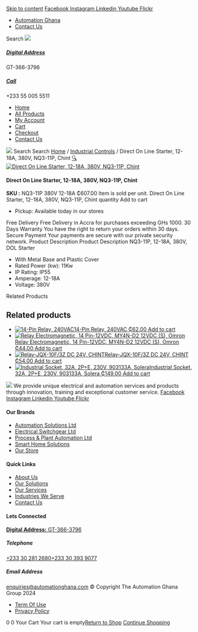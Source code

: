 [Skip to content](https://store.automationghana.com/product/dol-starter-nq3-11p-380v-12-18a-chint/#content)
[ Facebook ](https://www.facebook.com/automationgh/) [ Instagram ](https://www.instagram.com/automationgh/) [ Linkedin ](https://www.linkedin.com/company/the-automation-ghana-limited/) [ Youtube ](https://www.youtube.com/channel/UCurrRDUSm5oIW39VXjn1u0w) [ Flickr ](https://www.flickr.com/photos/181794037@N07/)
  * [ Automation Ghana ](https://automationghana.com)
  * [ Contact Us ](https://store.automationghana.com/contact/)


Search
[ ![](https://store.automationghana.com/wp-content/uploads/2024/04/Website-TAGG-Logo-BLUE.png) ](https://store.automationghana.com/)
[ ](https://maps.app.goo.gl/m4xeaagWCNbLk4jM6)
#####  [ Digital Address ](https://maps.app.goo.gl/m4xeaagWCNbLk4jM6)
GT-366-3796 
[ ](tel:+233550055511)
#####  [ Call ](tel:+233550055511)
+233 55 005 5511 
  * [Home](https://store.automationghana.com/)
  * [All Products](https://store.automationghana.com/shop/)
  * [My Account](https://store.automationghana.com/my-account/)
  * [Cart](https://store.automationghana.com/cart/)
  * [Checkout](https://store.automationghana.com/checkout/)
  * [Contact Us](https://store.automationghana.com/contact/)


[![](https://store.automationghana.com/wp-content/uploads/2024/04/AutomationGhana_logo_white.png)](https://store.automationghana.com)
Search
Search
[Home](https://store.automationghana.com) / [Industrial Controls](https://store.automationghana.com/product-category/industrial-controls/) / Direct On Line Starter, 12-18A, 380V, NQ3-11P, Chint
[🔍](https://store.automationghana.com/product/dol-starter-nq3-11p-380v-12-18a-chint/)
[![Direct On Line Starter, 12-18A, 380V, NQ3-11P, Chint](https://store.automationghana.com/wp-content/uploads/2020/04/NQ3-11P-380V-9-13A-Chint.jpg)](https://store.automationghana.com/wp-content/uploads/2020/04/NQ3-11P-380V-9-13A-Chint.jpg)
####  Direct On Line Starter, 12-18A, 380V, NQ3-11P, Chint 
**SKU :** NQ3-11P 380V 12-18A 
₵607.00
Item is sold per unit.
Direct On Line Starter, 12-18A, 380V, NQ3-11P, Chint quantity
Add to cart
  * Pickup: Available today in our stores


Free Delivery 
Free Delivery in Accra for purchases exceeding GHs 1000. 
30 Days Warranty 
You have the right to return your orders within 30 days. 
Secure Payment 
Your payments are secure with our private security network. 
Product Description
Product Description
NQ3-11P, 12-18A, 380V, DOL Starter 
  * With Metal Base and Plastic Cover
  * Rated Power (kw): 11Kw
  * IP Rating: IP55
  * Amperage: 12-18A
  * Voltage: 380V


Related Products 
## Related products
  * [![14-Pin Relay, 240VAC](https://store.automationghana.com/wp-content/uploads/2020/04/14-Pin-Relay-MY4IN-220_240AC-S-Omron.jpg)14-Pin Relay, 240VAC ₵62.00 ](https://store.automationghana.com/product/14-pin-relay-my4in-220-240ac-s-omron/)
[Add to cart](https://store.automationghana.com/product/dol-starter-nq3-11p-380v-12-18a-chint/?add-to-cart=1599)
  * [![Relay Electromagnetic, 14 Pin-12VDC, MY4N-D2 12VDC \(S\), Omron](https://store.automationghana.com/wp-content/uploads/2020/04/14-Pin-Relay-MY4N-D2-24DC-S-Omron.jpg)Relay Electromagnetic, 14 Pin-12VDC, MY4N-D2 12VDC (S), Omron ₵44.00 ](https://store.automationghana.com/product/14-pin-relay-my4n-d2-12vdc-s-omron/)
[Add to cart](https://store.automationghana.com/product/dol-starter-nq3-11p-380v-12-18a-chint/?add-to-cart=1600)
  * [![Relay-JQX-10F/3Z DC 24V, CHINT](https://store.automationghana.com/wp-content/uploads/2020/04/11-Pin-Relay-JQX-10F_3Z-220VAC-Chint-2-300x300.jpg)Relay-JQX-10F/3Z DC 24V, CHINT ₵54.00 ](https://store.automationghana.com/product/relay-jqx-10f-3z-dc-24v-chint/)
[Add to cart](https://store.automationghana.com/product/dol-starter-nq3-11p-380v-12-18a-chint/?add-to-cart=1593)
  * [![Industrial Socket, 32A, 2P+E, 230V, 903133A, Solera](https://store.automationghana.com/wp-content/uploads/2020/02/SOLERA-10-300x300.jpg)Industrial Socket, 32A, 2P+E, 230V, 903133A, Solera ₵149.00 ](https://store.automationghana.com/product/socket-903133a-solera/)
[Add to cart](https://store.automationghana.com/product/dol-starter-nq3-11p-380v-12-18a-chint/?add-to-cart=1533)


![](https://store.automationghana.com/wp-content/uploads/2024/04/AutomationGhana_logo_white.png)
We provide unique electrical and automation services and products through innovation, training and exceptional customer service.
[ Facebook ](https://www.facebook.com/automationgh/) [ Instagram ](https://www.instagram.com/automationgh/) [ Linkedin ](https://www.linkedin.com/company/the-automation-ghana-limited/) [ Youtube ](https://www.youtube.com/channel/UCurrRDUSm5oIW39VXjn1u0w) [ Flickr ](https://www.flickr.com/photos/181794037@N07/)
#### Our Brands
  * [ Automation Solutions Ltd ](https://store.automationghana.com/product/dol-starter-nq3-11p-380v-12-18a-chint/)
  * [ Electrical Switchgear Ltd ](https://store.automationghana.com/product/dol-starter-nq3-11p-380v-12-18a-chint/)
  * [ Process & Plant Automation Ltd ](https://store.automationghana.com/product/dol-starter-nq3-11p-380v-12-18a-chint/)
  * [ Smart Home Solutions ](https://store.automationghana.com/product/dol-starter-nq3-11p-380v-12-18a-chint/)
  * [ Our Store ](https://store.automationghana.com/product/dol-starter-nq3-11p-380v-12-18a-chint/)


#### Quick Links
  * [ About Us ](https://store.automationghana.com/product/dol-starter-nq3-11p-380v-12-18a-chint/)
  * [ Our Solutions ](https://store.automationghana.com/product/dol-starter-nq3-11p-380v-12-18a-chint/)
  * [ Our Services ](https://store.automationghana.com/product/dol-starter-nq3-11p-380v-12-18a-chint/)
  * [ Industries We Serve ](https://store.automationghana.com/product/dol-starter-nq3-11p-380v-12-18a-chint/)
  * [ Contact Us ](https://store.automationghana.com/product/dol-starter-nq3-11p-380v-12-18a-chint/)


#### Lets Connected
[**Digital Address:** GT-366-3796](https://maps.app.goo.gl/m4xeaagWCNbLk4jM6)
#####  Telephone 
[ +233 30 281 2680](tel:+233302812680)[+233 30 393 9077](https://store.automationghana.com/product/dol-starter-nq3-11p-380v-12-18a-chint/+233303939077)
#####  Email Address 
enquiries@automationghana.com 
© Copyright The Automation Ghana Group 2024
  * [ Term Of Use ](https://store.automationghana.com/product/dol-starter-nq3-11p-380v-12-18a-chint/)
  * [ Privacy Policy ](https://store.automationghana.com/product/dol-starter-nq3-11p-380v-12-18a-chint/)


0
0
Your Cart
Your cart is empty[Return to Shop](https://store.automationghana.com/shop/)
[Continue Shopping](https://store.automationghana.com/product/dol-starter-nq3-11p-380v-12-18a-chint/)
